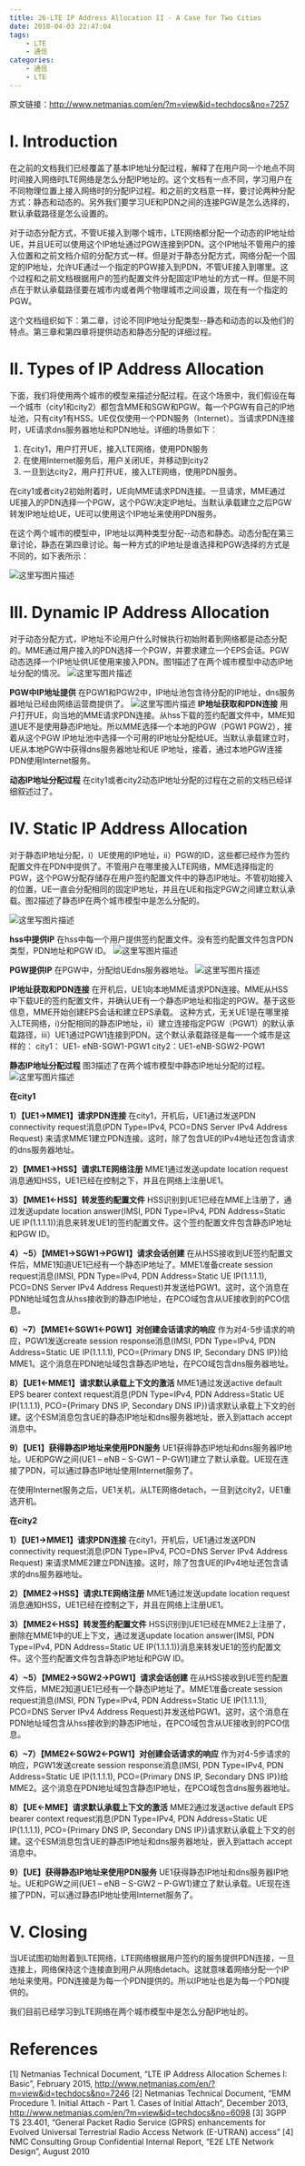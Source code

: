 ```yaml
---
title: 26-LTE IP Address Allocation II - A Case for Two Cities
date: 2018-04-03 22:47:04
tags:
    - LTE
    - 通信
categories:
    - 通信
    - LTE
---
```

原文链接：http://www.netmanias.com/en/?m=view&id=techdocs&no=7257

# I. Introduction

在之前的文档我们已经覆盖了基本IP地址分配过程，解释了在用户同一个地点不同时间接入网络时LTE网络是怎么分配IP地址的。这个文档有一点不同，学习用户在不同物理位置上接入网络时的分配IP过程。和之前的文档意一样，要讨论两种分配方式：静态和动态的。另外我们要学习UE和PDN之间的连接PGW是怎么选择的，默认承载路径是怎么设置的。

对于动态分配方式，不管UE接入到哪个城市，LTE网络都分配一个动态的IP地址给UE，并且UE可以使用这个IP地址通过PGW连接到PDN。这个IP地址不管用户的接入位置和之前文档介绍的分配方式一样。但是对于静态分配方式，网络分配一个固定的IP地址，允许UE通过一个指定的PGW接入到PDN，不管UE接入到哪里。这个过程和之前文档根据用户的签约配置文件分配固定IP地址的方式一样。但是不同点在于默认承载路径要在城市内或者两个物理城市之间设置，现在有一个指定的PGW。

这个文档组织如下：第二章，讨论不同IP地址分配类型--静态和动态的以及他们的特点。第三章和第四章将提供动态和静态分配的详细过程。

# II. Types of IP Address Allocation

下面，我们将使用两个城市的模型来描述分配过程。在这个场景中，我们假设在每一个城市（city1和city2）都包含MME和SGW和PGW。每一个PGW有自己的IP地址池，只有city1有HSS。UE仅仅使用一个PDN服务（Internet）。当请求PDN连接时，UE请求dns服务器地址和PDN地址。详细的场景如下：

 1. 在city1，用户打开UE，接入LTE网络，使用PDN服务
 2. 在使用Internet服务后，用户关闭UE，并移动到city2
 3. 一旦到达city2，用户打开UE，接入LTE网络，使用PDN服务。

在city1或者city2初始附着时，UE向MME请求PDN连接。一旦请求，MME通过UE接入的PDN选择一个PGW，这个PGW决定IP地址。当默认承载建立之后PGW转发IP地址给UE，UE可以使用这个IP地址来使用PDN服务。

在这个两个城市的模型中，IP地址以两种类型分配--动态和静态。动态分配在第三章讨论，静态在第四章讨论。每一种方式的IP地址是谁选择和PGW选择的方式是不同的，如下表所示：

![这里写图片描述](http://img.blog.csdn.net/20151021164240472)

# III. Dynamic IP Address Allocation

对于动态分配方式，IP地址不论用户什么时候执行初始附着到网络都是动态分配的。MME通过用户接入的PDN选择一个PGW，并要求建立一个EPS会话。PGW动态选择一个IP地址供UE使用来接入PDN。图1描述了在两个城市模型中动态IP地址分配的情况。
![这里写图片描述](http://img.blog.csdn.net/20151021164533729)

**PGW中IP地址提供**
在PGW1和PGW2中，IP地址池包含待分配的IP地址，dns服务器地址已经由网络运营商提供了。
![这里写图片描述](http://img.blog.csdn.net/20151021164819551)
**IP地址获取和PDN连接**
用户打开UE，向当地的MME请求PDN连接。从hss下载的签约配置文件中，MME知道UE不是使用静态IP地址。所以MME选择一个本地的PGW（PGW1 PGW2），接着从这个PGW IP地址池中选择一个可用的IP地址分配给UE。当默认承载建立时，UE从本地PGW中获得dns服务器地址和UE IP地址，接着，通过本地PGW连接PDN使用Internet服务。

**动态IP地址分配过程**
在city1或者city2动态IP地址分配的过程在之前的文档已经详细叙述过了。

# IV. Static IP Address Allocation

对于静态IP地址分配，i）UE使用的IP地址，ii）PGW的ID，这些都已经作为签约配置文件在PDN中提供了。不管用户在哪里接入LTE网络，MME选择指定的PGW，这个PGW分配存储存在用户签约配置文件中的静态IP地址。不管初始接入的位置，UE一直会分配相同的固定IP地址，并且在UE和指定PGW之间建立默认承载。图2描述了静态IP在两个城市模型中是怎么分配的。

![这里写图片描述](http://img.blog.csdn.net/20151021181558154)

**hss中提供IP**
在hss中每一个用户提供签约配置文件。没有签约配置文件包含PDN类型，PDN地址和PGW ID。
![这里写图片描述](http://img.blog.csdn.net/20151021181724863)

**PGW提供IP**
在PGW中，分配给UEdns服务器地址。
![这里写图片描述](http://img.blog.csdn.net/20151021181817194)

**IP地址获取和PDN连接**
在开机后，UE1向本地MME请求PDN连接。MME从HSS中下载UE的签约配置文件，并确认UE有一个静态IP地址和指定的PGW。基于这些信息，MME开始创建EPS会话和建立EPS承载。
这种方式，无关UE1是在哪里接入LTE网络，i)分配相同的静态IP地址，ii）建立连接指定PGW（PGW1）的默认承载路径，iii）UE1通过PGW1连接到PDN。这个默认承载路径是每一一个城市是这样的：
city1： UE1- eNB-SGW1-PGW1
city2：UE1-eNB-SGW2-PGW1

**静态IP地址分配过程**
图3描述了在两个城市模型中静态IP地址分配的过程。
![这里写图片描述](http://img.blog.csdn.net/20151021182244045)

**在city1**

**1）【UE1->MME1】请求PDN连接**
在city1，开机后，UE1通过发送PDN connectivity request消息(PDN Type=IPv4, PCO=DNS Server IPv4 Address Request) 来请求MME1建立PDN连接。这时，除了包含UE的IPv4地址还包含请求的dns服务器地址。

**2）【MME1->HSS】请求LTE网络注册**
MME1通过发送update location request消息通知HSS，UE1已经在控制之下，并且在网络上注册UE1。

**3）【MME1<-HSS】转发签约配置文件** 
HSS识别到UE1已经在MME上注册了，通过发送update location answer(IMSI, PDN Type=IPv4, PDN Address=Static UE IP(1.1.1.1))消息来转发UE1的签约配置文件。这个签约配置文件包含静态IP地址和PGW ID。

**4）~5）【MME1->SGW1->PGW1】请求会话创建** 
在从HSS接收到UE签约配置文件后，MME1知道UE1已经有一个静态IP地址了。MME1准备create session request消息(IMSI, PDN Type=IPv4, PDN Address=Static UE IP(1.1.1.1), PCO=DNS Server IPv4 Address Request)并发送给PGW1。这时，这个消息在PDN地址域包含从hss接收到的静态IP地址，在PCO域包含从UE接收到的PCO信息。

**6）~7）【MME1<-SGW1<-PGW1】对创建会话请求的响应** 
作为对4-5步请求的响应，PGW1发送create session response消息(IMSI, PDN Type=IPv4, PDN Address=Static UE IP(1.1.1.1), PCO={Primary DNS IP, Secondary DNS IP})给MME1。这个消息在PDN地址域包含静态IP地址，在PCO域包含dns服务器地址。

**8）【UE1<-MME1】请求默认承载上下文的激活** 
MME1通过发送active default EPS bearer context request消息(PDN Type=IPv4, PDN Address=Static UE IP(1.1.1.1), PCO={Primary DNS IP, Secondary DNS IP})请求默认承载上下文的创建。这个ESM消息包含UE的静态IP地址和dns服务器地址，嵌入到attach accept消息中。

**9）【UE1】获得静态IP地址来使用PDN服务** 
UE1获得静态IP地址和dns服务器IP地址。UE和PGW之间(UE1 – eNB – S-GW1 – P-GW1)建立了默认承载。UE现在连接了PDN，可以通过静态IP地址使用Internet服务了。

在使用Internet服务之后，UE1关机，从LTE网络detach，一旦到达city2，UE1重选开机。

**在city2**

**1）【UE1->MME1】请求PDN连接**
在city1，开机后，UE1通过发送PDN connectivity request消息(PDN Type=IPv4, PCO=DNS Server IPv4 Address Request) 来请求MME2建立PDN连接。这时，除了包含UE的IPv4地址还包含请求的dns服务器地址。

**2）【MME2->HSS】请求LTE网络注册**
MME1通过发送update location request消息通知HSS，UE1已经在控制之下，并且在网络上注册UE1。

**3）【MME2<-HSS】转发签约配置文件** 
HSS识别到UE1已经在MME2上注册了，删除在MME1中的UE上下文，通过发送update location answer(IMSI, PDN Type=IPv4, PDN Address=Static UE IP(1.1.1.1))消息来转发UE1的签约配置文件。这个签约配置文件包含静态IP地址和PGW ID。

**4）~5）【MME2->SGW2->PGW1】请求会话创建** 
在从HSS接收到UE签约配置文件后，MME2知道UE1已经有一个静态IP地址了。MME1准备create session request消息(IMSI, PDN Type=IPv4, PDN Address=Static UE IP(1.1.1.1), PCO=DNS Server IPv4 Address Request)并发送给PGW1。这时，这个消息在PDN地址域包含从hss接收到的静态IP地址，在PCO域包含从UE接收到的PCO信息。

**6）~7）【MME2<-SGW2<-PGW1】对创建会话请求的响应** 
作为对4-5步请求的响应，PGW1发送create session response消息(IMSI, PDN Type=IPv4, PDN Address=Static UE IP(1.1.1.1), PCO={Primary DNS IP, Secondary DNS IP})给MME2。这个消息在PDN地址域包含静态IP地址，在PCO域包含dns服务器地址。

**8）【UE<-MME】请求默认承载上下文的激活** 
MME2通过发送active default EPS bearer context request消息(PDN Type=IPv4, PDN Address=Static UE IP(1.1.1.1), PCO={Primary DNS IP, Secondary DNS IP})请求默认承载上下文的创建。这个ESM消息包含UE的静态IP地址和dns服务器地址，嵌入到attach accept消息中。

**9）【UE】获得静态IP地址来使用PDN服务** 
UE1获得静态IP地址和dns服务器IP地址。UE和PGW之间(UE1 – eNB – S-GW2 – P-GW1)建立了默认承载。UE现在连接了PDN，可以通过静态IP地址使用Internet服务了。

# V. Closing

当UE试图初始附着到LTE网络，LTE网络根据用户签约的服务提供PDN连接，一旦连接上，网络保持这个连接直到用户从网络detach。这就意味着网络分配一个IP地址来使用。PDN连接是为每一个PDN提供的。所以IP地址也是为每一个PDN提供的。

我们目前已经学习到LTE网络在两个城市模型中是怎么分配IP地址的。

# References
[1] Netmanias Technical Document, “LTE IP Address Allocation Schemes I: Basic”, February 2015,
http://www.netmanias.com/en/?m=view&id=techdocs&no=7246
[2] Netmanias Technical Document, “EMM Procedure 1. Initial Attach - Part 1. Cases of Initial Attach”,
December 2013, http://www.netmanias.com/en/?m=view&id=techdocs&no=6098
[3] 3GPP TS 23.401, “General Packet Radio Service (GPRS) enhancements for Evolved Universal
Terrestrial Radio Access Network (E-UTRAN) access”
[4] NMC Consulting Group Confidential Internal Report, “E2E LTE Network Design”, August 2010